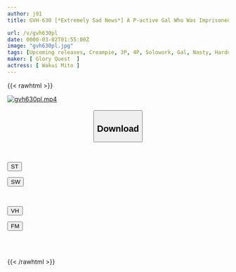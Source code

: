 ```yaml
---
author: j91
title: GVH-630 [*Extremely Sad News*] A P-active Gal Who Was Imprisoned In The Home Of A Pervert Continues To Be Raped Every Day As A Sex Treatment Tool, And Her Life Is Boring... Mito Wakui

url: /v/gvh630pl
date: 0000-03-02T01:55:00Z
image: "gvh630pl.jpg"
tags: [Upcoming releases, Creampie, 3P, 4P, Solowork, Gal, Nasty, Hardcore, Confinement	]
maker: [ Glory Quest  ]
actress: [ Wakui Mito ]
---
```



{{< rawhtml >}}

<div class="video" data-videoid="pending_link_2.html">
    <a href="javascript:;">
        <img src="/v/gvh630pl/gvh630pl.jpg" width="WIDTH" height="HEIGHT" alt="gvh630pl.mp4" loading="lazy">
    </a>
</div>

<script type="text/javascript" src="https://j91.asia/asset/on-demand-pend.js"></script>

<br>
  <link rel="stylesheet" href="https://j91.asia/asset/bs5.css">
  
  <center>
  <button class="btn btn-primary" type="button" data-bs-toggle="collapse" data-bs-target=".multi-collapse" aria-expanded="false" aria-controls="multiCollapseExample1 multiCollapseExample2"><h2>Download</h2></button></center>
</p>
<div class="row">
  <div class="col">
    <div class="collapse multi-collapse" id="multiCollapseExample1">
      <div class="card card-body">
	      	      <br>
<div class="buttons">  
<p><a href="https://j91.asia/pending_link_2.html" target="_blank"><button class="btn-hover color-3"><i class="fa fa-download"></i> ST</button></a></p>
<p><a href="https://j91.asia/pending_link_2.html" target="_blank"><button class="btn-hover color-2"><i class="fa fa-download"></i> SW</button></a></p></div>
    </div>
  </div>
</div>
  <div class="col">
    <div class="collapse multi-collapse" id="multiCollapseExample2">
      <div class="card card-body">
	      <br>
<div class="buttons">
<p><a href="https://j91.asia/pending_link_2.html"><button class="btn-hover color-9"><i class="fa fa-download"></i> VH</button></a></p>
<p><a href="https://j91.asia/pending_link_2.html"><button class="btn-hover color-8"><i class="fa fa-download"></i> FM</button></a></p></div>
<br><br>
      </div>
    </div>
  </div>
</div>

{{< /rawhtml >}}